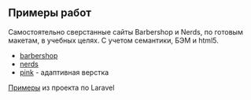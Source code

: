 <h2>Примеры работ</h2>
Самостоятельно сверстанные сайты Barbershop и Nerds, по готовым макетам, в учебных целях. С учетом семантики, БЭМ и html5.

<ul>
  <li><a href="https://artemadilev.github.io/html_academy-artemadilev.github.io/barbearshop/">barbershop</a></li>
  <li><a href="https://artemadilev.github.io/html_academy-artemadilev.github.io/nerds/">nerds</a></li>
  <li><a href="https://artemadilev.github.io/html_academy-artemadilev.github.io/pink/">pink</a> - адаптивная верстка</li>
</ul>

<a href="https://github.com/artemadilev/examples.github.io/tree/master/Laravel">Примеры</a><span> из проекта по Laravel</span>
